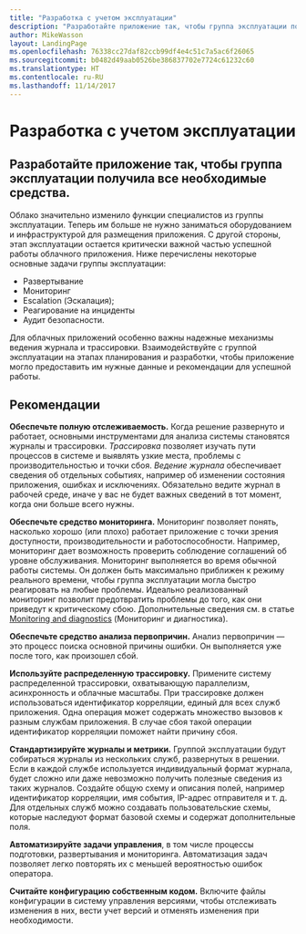 ```yaml
---
title: "Разработка с учетом эксплуатации"
description: "Разработайте приложение так, чтобы группа эксплуатации получила все необходимые средства."
author: MikeWasson
layout: LandingPage
ms.openlocfilehash: 76338cc27daf82ccb99df4e4c51c7a5ac6f26065
ms.sourcegitcommit: b0482d49aab0526be386837702e7724c61232c60
ms.translationtype: HT
ms.contentlocale: ru-RU
ms.lasthandoff: 11/14/2017
---
```

# <a name="design-for-operations"></a>Разработка с учетом эксплуатации

## <a name="design-an-application-so-that-the-operations-team-has-the-tools-they-need"></a>Разработайте приложение так, чтобы группа эксплуатации получила все необходимые средства.

Облако значительно изменило функции специалистов из группы эксплуатации. Теперь им больше не нужно заниматься оборудованием и инфраструктурой для размещения приложения.  С другой стороны, этап эксплуатации остается критически важной частью успешной работы облачного приложения. Ниже перечислены некоторые основные задачи группы эксплуатации:

- Развертывание
- Мониторинг
- Escalation (Эскалация);
- Реагирование на инциденты
- Аудит безопасности.

Для облачных приложений особенно важны надежные механизмы ведения журнала и трассировки. Взаимодействуйте с группой эксплуатации на этапах планирования и разработки, чтобы приложение могло предоставить им нужные данные и рекомендации для успешной работы.  <!-- to do: Link to DevOps checklist -->

## <a name="recommendations"></a>Рекомендации

**Обеспечьте полную отслеживаемость.** Когда решение развернуто и работает, основными инструментами для анализа системы становятся журналы и трассировки. *Трассировка* позволяет изучать пути процессов в системе и выявлять узкие места, проблемы с производительностью и точки сбоя. *Ведение журнала* обеспечивает сведения об отдельных событиях, например об изменении состояния приложения, ошибках и исключениях. Обязательно ведите журнал в рабочей среде, иначе у вас не будет важных сведений в тот момент, когда они больше всего нужны.

**Обеспечьте средство мониторинга.** Мониторинг позволяет понять, насколько хорошо (или плохо) работает приложение с точки зрения доступности, производительности и работоспособности. Например, мониторинг дает возможность проверить соблюдение соглашений об уровне обслуживания. Мониторинг выполняется во время обычной работы системы. Он должен быть максимально приближен к режиму реального времени, чтобы группа эксплуатации могла быстро реагировать на любые проблемы. Идеально реализованный мониторинг позволит предотвратить проблемы до того, как они приведут к критическому сбою. Дополнительные сведения см. в статье [Monitoring and diagnostics][monitoring] (Мониторинг и диагностика).

**Обеспечьте средство анализа первопричин.** Анализ первопричин — это процесс поиска основной причины ошибки. Он выполняется уже после того, как произошел сбой. 

**Используйте распределенную трассировку.** Примените систему распределенной трассировки, охватывающую параллелизм, асинхронность и облачные масштабы. При трассировке должен использоваться идентификатор корреляции, единый для всех служб приложения. Одна операция может содержать множество вызовов к разным службам приложения. В случае сбоя такой операции идентификатор корреляции поможет найти причину сбоя. 

**Стандартизируйте журналы и метрики.** Группой эксплуатации будут собираться журналы из нескольких служб, развернутых в решении. Если в каждой службе используется индивидуальный формат журнала, будет сложно или даже невозможно получить полезные сведения из таких журналов. Создайте общую схему и описания полей, например идентификатор корреляции, имя события, IP-адрес отправителя и т. д. Для отдельных служб можно создавать пользовательские схемы, которые наследуют формат базовой схемы и содержат дополнительные поля.

**Автоматизируйте задачи управления**, в том числе процессы подготовки, развертывания и мониторинга. Автоматизация задач позволяет легко повторять их с меньшей вероятностью ошибок оператора. 

**Считайте конфигурацию собственным кодом.** Включите файлы конфигурации в систему управления версиями, чтобы отслеживать изменения в них, вести учет версий и отменять изменения при необходимости. 


<!-- links -->

[monitoring]: ../../best-practices/monitoring.md



